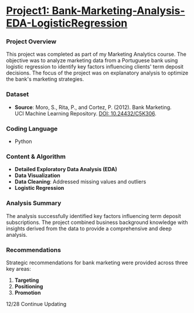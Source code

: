 # [Project1: Bank-Marketing-Analysis-EDA-LogisticRegression](https://github.com/Yunhan-xx/Bank-Marketing-Analysis-EDA-LogisticRegression)

### Project Overview
This project was completed as part of my Marketing Analytics course. The objective was to analyze marketing data from a Portuguese bank using logistic regression to identify key factors influencing clients' term deposit decisions. The focus of the project was on explanatory analysis to optimize the bank's marketing strategies.

### Dataset
- **Source**: Moro, S., Rita, P., and Cortez, P. (2012). Bank Marketing.  
  UCI Machine Learning Repository. [DOI: 10.24432/C5K306](https://doi.org/10.24432/C5K306).

### Coding Language
- Python

### Content & Algorithm
- **Detailed Exploratory Data Analysis (EDA)**  
- **Data Visualization**  
- **Data Cleaning**: Addressed missing values and outliers  
- **Logistic Regression**  

### Analysis Summary
The analysis successfully identified key factors influencing term deposit subscriptions. The project combined business background knowledge with insights derived from the data to provide a comprehensive and deep analysis.

### Recommendations
Strategic recommendations for bank marketing were provided across three key areas:  
1. **Targeting**  
2. **Positioning**  
3. **Promotion**  

12/28 Continue Updating

